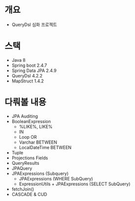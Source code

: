 # 개요

- QueryDsl 심화 프로젝트

# 스택

- Java 8
- Spring boot 2.4.7
- Spring Data JPA 2.4.9
- QueryDsl 4.2.2
- MapStruct 1.4.2

# 다뤄볼 내용

- JPA Auditing
- BooleanExpression
    - %LIKE%, LIKE%  
    - IN
    - Loop OR
    - Varchar BETWEEN
    - LocalDateTime BETWEEN
- Tuple
- Projections Fields
- QueryResults<T>
- JPAQuery<T>
- JPAExpressions (Subquery)
  - JPAExpressions (WHERE SubQuery)
  - ExpressionUtils + JPAExpressions (SELECT SubQuery)
- fetchJoin()
- CASCADE & CUD
